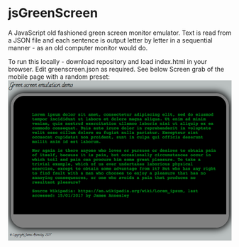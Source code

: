 # jsGreenScreen
A JavaScript old fashioned green screen monitor emulator. Text is read from a JSON file and each sentence is output letter by letter in a sequential manner - as an old computer monitor would do. 

To run this locally - download repository and load index.html in your browser. Edit greenscreen.json as required. See below Screen grab of the mobile page with a random preset:
![alt tag](./greenscreen.png)